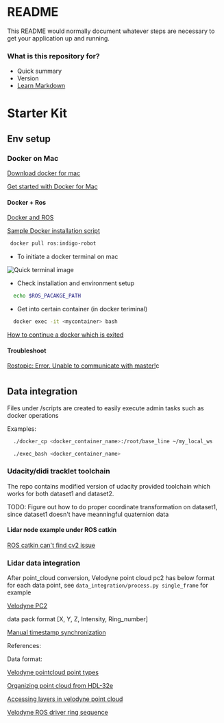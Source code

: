 # README #

This README would normally document whatever steps are necessary to get your application up and running.

### What is this repository for? ###

* Quick summary
* Version
* [Learn Markdown](https://bitbucket.org/tutorials/markdowndemo)

# Starter Kit

## Env setup

### Docker on Mac

[Download docker for mac](https://docs.docker.com/docker-for-mac/install/#download-docker-for-mac)

[Get started with Docker for Mac](https://docs.docker.com/docker-for-mac/)

#### Docker + Ros

[Docker and ROS](http://wiki.ros.org/docker/Tutorials/Docker)

[Sample Docker installation script](https://github.com/uts-magic-lab/ros-docker)

```bash
 docker pull ros:indigo-robot
```

 * To initiate a docker terminal on mac

![Quick terminal image](https://bytebucket.org/Khanhh/formual-di/raw/b0db6609321d1ee69eb048f605d7edaffd5d7f97/setup/quick_terminal.png?token=a1d19639db0b9794c452ba953e293e8f3810e77f)

 * Check installation and environment setup

```bash
  echo $ROS_PACAKGE_PATH
```

  * Get into certain container (in docker teriminal)

```bash
  docker exec -it <mycontainer> bash
```

[How to continue a docker which is exited](http://stackoverflow.com/questions/21928691/how-to-continue-a-docker-which-is-exited)

#### Troubleshoot

[Rostopic: Error. Unable to communicate with master!](http://answers.ros.org/question/30106/error-unable-to-communicate-with-master/)c

#

## Data integration

Files under /scripts are created to easily execute admin tasks such as docker operations

Examples:

```bash
  ./docker_cp <docker_container_name>:/root/base_line ~/my_local_ws
```

```bash
  ./exec_bash <docker_container_name>
```

### Udacity/didi tracklet toolchain

The repo contains modified version of udacity provided toolchain which works for both dataset1 and dataset2. 

TODO: Figure out how to do proper coordinate transformation on dataset1, since dataset1 doesn't have meanningful quaternion data

#### Lidar node example under ROS catkin

[ROS catkin can't find cv2 issue](https://devtalk.nvidia.com/default/topic/952664/ros-quot-catkin_make-quot-cannot-find-opencvconfig-cmake/?offset=7)

### Lidar data integration

  After point_cloud conversion, Velodyne point cloud pc2 has below format for each data point, see ```data_integration/process.py single_frame``` for example

  [Velodyne PC2](https://bytebucket.org/Khanhh/formual-di/raw/e509144cd56e51306b20cfe9f585b135621a1fc9/setup/velodyne_pc2.png?token=4dec74e58b529ab4ac355845b99e9e2a598caabe)

  data pack format [X, Y, Z, Intensity, Ring_number]

  [Manual timestamp synchronization](https://gist.github.com/wkentaro/2b38d8eb914c729197c6)


References: 

Data format:

[Velodyne pointcloud point types](https://github.com/ros-drivers/velodyne/blob/master/velodyne_pointcloud/include/velodyne_pointcloud/point_types.h)

[Organizing point cloud from HDL-32e](http://answers.ros.org/question/59743/organizing-point-cloud-from-hdl-32e/)

[Accessing layers in velodyne point cloud](http://answers.ros.org/question/132811/accessing-layers-in-velodyne-point-cloud/)

[Velodyne ROS driver ring sequence](https://github.com/ros-drivers/velodyne/blob/master/velodyne_driver/include/velodyne_driver/ring_sequence.h)
